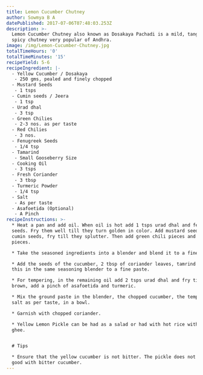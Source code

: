 ```yaml
---
title: Lemon Cucumber Chutney
author: Sowmya B A
datePublished: 2017-07-06T07:48:03.253Z
description: >-
  Lemon Cucumber Chutney also known as Dosakaya Pachadi is a mild, tangy and
  spicy chutney very popular of Andhra.
image: /img/Lemon-Cucumber-Chutney.jpg
totalTimeHours: '0'
totalTimeMinutes: '15'
recipeYield: 5-6
recipeIngredient: |-
  - Yellow Cucumber / Dosakaya
   - 250 gms, pealed and finely chopped
  - Mustard Seeds
   - 1 tsps
  - Cumin seeds / Jeera
   - 1 tsp
  - Urad dhal
   - 3 tsp
  - Green Chilies
   - 2-3 nos. as per taste
  - Red Chilies
   - 3 nos.
  - Fenugreek Seeds
   - 1/4 tsp
  - Tamarind
   - Small Gooseberry Size
  - Cooking Oil
   - 3 tsps
  - Fresh Coriander
   - 3 tbsp
  - Turmeric Powder
   - 1/4 tsp
  - Salt
   - As per taste
  - Asafoetida (Optional)
   - A Pinch
recipeInstructions: >-
  * Heat a pan and add oil. When oil is hot add 1 tsps urad dhal and fenugreek
  seeds. Fry them well till they turn golden in color. Add mustard seeds and
  cumin seeds, fry till they splutter. Then add green chili pieces and red chili
  pieces.

  * Take the seasoned ingredients into a blender and blend it to a fine powder.

  * Add the seeds of the cucumber, 2 tbsp of coriander leaves, tamrind and grind
  this in the same seasoning blender to a fine paste.

  * For tempering, in the remaining oil add 2 tsps urad dhal and fry till golden
  brown, add a pinch of asafoetida and turmeric.

  * Mix the ground paste in the blender, the chopped cucumber, the tempering and
  salt as per taste, in a bowl. 

  * Garnish with chopped coriander.

  * Yellow Lemon Pickle can be had as a salad or had with hot rice with some
  ghee.


  # Tips

  * Ensure that the yellow cucumber is not bitter. The pickle does not taste
  good with bitter cucumber.
---
```





